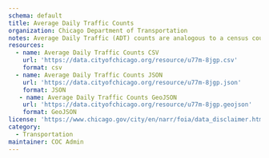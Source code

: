 ```yaml
---
schema: default
title: Average Daily Traffic Counts
organization: Chicago Department of Transportation
notes: Average Daily Traffic (ADT) counts are analogous to a census count of vehicles on city streets. These counts provide a close approximation to the actual number of vehicles passing through a given location on an average weekday. Since it is not possible to count every vehicle on every city street, sample counts are taken along larger streets to get an estimate of traffic on half-mile or one-mile street segments. ADT counts are used by city planners, transportation engineers, real-estate developers, marketers and many others for myriad planning and operational purposes. Last Updated: 4/18/2019.
resources:
  - name: Average Daily Traffic Counts CSV
    url: 'https://data.cityofchicago.org/resource/u77m-8jgp.csv'
    format: csv
  - name: Average Daily Traffic Counts JSON
    url: 'https://data.cityofchicago.org/resource/u77m-8jgp.json'
    format: JSON
   - name: Average Daily Traffic Counts GeoJSON
    url: 'https://data.cityofchicago.org/resource/u77m-8jgp.geojson'
    format: GeoJSON
license: 'https://www.chicago.gov/city/en/narr/foia/data_disclaimer.html'
category:
  - Transportation
maintainer: COC Admin
---
```

